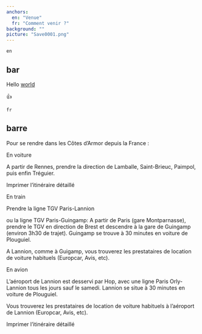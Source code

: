 ```yaml
---
anchors:
  en: "Venue"
  fr: "Comment venir ?"
background: ""
picture: "Save0001.png"
---
```

`en`

## bar

Hello [world](http://www.google.com)

:+1:

`fr`

## barre

Pour se rendre dans les Côtes d’Armor depuis la France :


En voiture

A partir de Rennes, prendre la direction de Lamballe, Saint-Brieuc, Paimpol, puis enfin Tréguier.

Imprimer l’itinéraire détaillé


En train

Prendre la ligne TGV Paris-Lannion

ou la ligne TGV Paris-Guingamp: A partir de Paris (gare Montparnasse), prendre le TGV en direction de Brest et descendre à la gare de Guingamp (environ 3h30 de trajet). Guingamp se trouve à 30 minutes en voiture de Plouguiel.

A Lannion, comme à Guigamp, vous trouverez les prestataires de location de voiture habituels (Europcar, Avis, etc).


En avion

L’aéroport de Lannion est desservi par Hop, avec une ligne Paris Orly-Lannion tous les jours sauf le samedi.
Lannion se situe à 30 minutes en voiture de Plouguiel.

Vous trouverez les prestataires de location de voiture habituels à l’aéroport de Lannion (Europcar, Avis, etc).

Imprimer l’itinéraire détaillé
